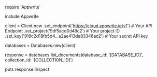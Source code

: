 require 'Appwrite'

include Appwrite

client = Client.new
    .set_endpoint('https://cloud.appwrite.io/v1') # Your API Endpoint
    .set_project('5df5acd0d48c2') # Your project ID
    .set_key('919c2d18fb5d4...a2ae413da83346ad2') # Your secret API key

databases = Databases.new(client)

response = databases.list_documents(database_id: '[DATABASE_ID]', collection_id: '[COLLECTION_ID]')

puts response.inspect